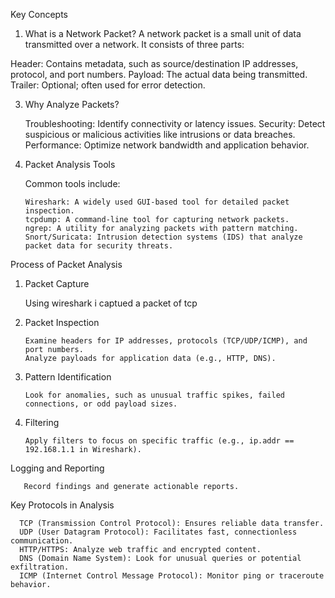 Key Concepts
 1. What is a Network Packet?
 A network packet is a small unit of data transmitted over a network.
 It consists of three parts:

 Header: Contains metadata, such as source/destination IP addresses, protocol, and port numbers.
        Payload: The actual data being transmitted.
        Trailer: Optional; often used for error detection.

3. Why Analyze Packets?

    Troubleshooting: Identify connectivity or latency issues.
    Security: Detect suspicious or malicious activities like intrusions or data breaches.
    Performance: Optimize network bandwidth and application behavior.

4. Packet Analysis Tools

   Common tools include:

       Wireshark: A widely used GUI-based tool for detailed packet inspection.
       tcpdump: A command-line tool for capturing network packets.
       ngrep: A utility for analyzing packets with pattern matching.
       Snort/Suricata: Intrusion detection systems (IDS) that analyze packet data for security threats.

Process of Packet Analysis

1. Packet Capture

   Using wireshark i captued a packet of tcp

2. Packet Inspection

       Examine headers for IP addresses, protocols (TCP/UDP/ICMP), and port numbers.
       Analyze payloads for application data (e.g., HTTP, DNS).

5. Pattern Identification

       Look for anomalies, such as unusual traffic spikes, failed connections, or odd payload sizes.

6. Filtering

       Apply filters to focus on specific traffic (e.g., ip.addr == 192.168.1.1 in Wireshark).

Logging and Reporting

       Record findings and generate actionable reports.

Key Protocols in Analysis

      TCP (Transmission Control Protocol): Ensures reliable data transfer.
      UDP (User Datagram Protocol): Facilitates fast, connectionless communication.
      HTTP/HTTPS: Analyze web traffic and encrypted content.
      DNS (Domain Name System): Look for unusual queries or potential exfiltration.
      ICMP (Internet Control Message Protocol): Monitor ping or traceroute behavior.


